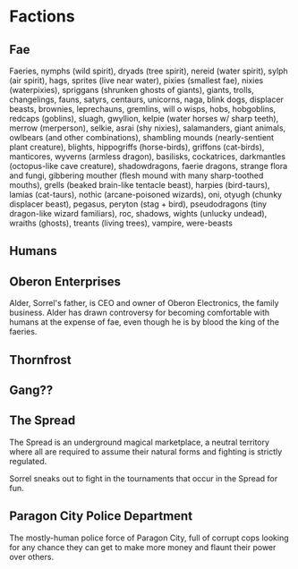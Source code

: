 # Factions

## Fae
Faeries, nymphs (wild spirit), dryads (tree spirit), nereid (water spirit), sylph (air spirit), hags, sprites (live near water), pixies (smallest fae), nixies (waterpixies), spriggans (shrunken ghosts of giants), giants, trolls, changelings, fauns, satyrs, centaurs, unicorns, naga, blink dogs, displacer beasts, brownies, leprechauns, gremlins, will o wisps, hobs, hobgoblins, redcaps (goblins), sluagh, gwyllion, kelpie (water horses w/ sharp teeth), merrow (merperson), selkie, asrai (shy nixies), salamanders, giant animals, owlbears (and other combinations), shambling mounds (nearly-sentient plant creature), blights, hippogriffs (horse-birds), griffons (cat-birds), manticores, wyverns (armless dragon), basilisks, cockatrices, darkmantles (octopus-like cave creature), shadowdragons, faerie dragons, strange flora and fungi, gibbering mouther (flesh mound with many sharp-toothed mouths), grells (beaked brain-like tentacle beast), harpies (bird-taurs), lamias (cat-taurs), nothic (arcane-poisoned wizards), oni, otyugh (chunky displacer beast), pegasus, peryton (stag + bird), pseudodragons (tiny dragon-like wizard familiars), roc, shadows, wights (unlucky undead), wraiths (ghosts), treants (living trees), vampire, were-beasts

## Humans





## Oberon Enterprises
Alder, Sorrel's father, is CEO and owner of Oberon Electronics, the family business. Alder has drawn controversy for becoming comfortable with humans at the expense of fae, even though he is by blood the king of the faeries.

## Thornfrost


## Gang??


## The Spread
The Spread is an underground magical marketplace, a neutral territory where all are required to assume their natural forms and fighting is strictly regulated.

Sorrel sneaks out to fight in the tournaments that occur in the Spread for fun.

## Paragon City Police Department
The mostly-human police force of Paragon City, full of corrupt cops looking for any chance they can get to make more money and flaunt their power over others. 